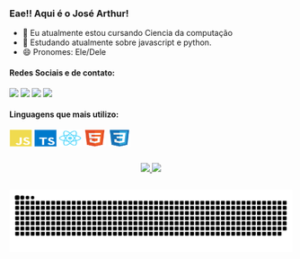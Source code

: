 ### Eae!! Aqui é o José Arthur!

- 🌱 Eu atualmente estou cursando Ciencia da computação
- 📗 Estudando atualmente sobre javascript e python.
- 😄 Pronomes: Ele/Dele

<div>
 <h4>Redes Sociais e de contato:</h4>
 <a href="https://twitter.com/joseArthurAntu1" target="_blank"><img src="https://img.shields.io/badge/Twitter-1DA1F2?style=for-the-badge&logo=twitter&logoColor=white" target="_blank"></a> 
  <a href="https://www.instagram.com/jose_arthur_ap/" target="_blank"><img src="https://img.shields.io/badge/-Instagram-%23E4405F?style=for-the-badge&logo=instagram&logoColor=white" target="_blank"></a>
  <a href = "mailto:josearthurantunespereira@gmail.com"><img src="https://img.shields.io/badge/-Gmail-%23333?style=for-the-badge&logo=gmail&logoColor=white" target="_blank"></a>
  <a href="https://www.linkedin.com/in/josé-arthur-antunes-pereira-267a3a181/" target="_blank"><img src="https://img.shields.io/badge/-LinkedIn-%230077B5?style=for-the-badge&logo=linkedin&logoColor=white" target="_blank"></a>  
</div>

<div style="display: inline_block">
  <h4>Linguagens que mais utilizo:</h4>
  <img align="center" alt="Art-Js" height="30" width="40" src="https://raw.githubusercontent.com/devicons/devicon/master/icons/javascript/javascript-plain.svg">
  <img align="center" alt="Art-Ts" height="30" width="40" src="https://raw.githubusercontent.com/devicons/devicon/master/icons/typescript/typescript-plain.svg">
  <img align="center" alt="Art-React" height="30" width="40" src="https://raw.githubusercontent.com/devicons/devicon/master/icons/react/react-original.svg">
  <img align="center" alt="Art-HTML" height="30" width="40" src="https://raw.githubusercontent.com/devicons/devicon/master/icons/html5/html5-original.svg">
  <img align="center" alt="Art-CSS" height="30" width="40" src="https://raw.githubusercontent.com/devicons/devicon/master/icons/css3/css3-original.svg">
</div>

##
 
 <div align="center">
  <a href="https://github.com/Arthurap52">
  <img height="180em" src="https://github-readme-stats.vercel.app/api?username=Arthurap52&show_icons=true&theme=merko&include_all_commits=true&count_private=true"/>
  <img height="180em" src="https://github-readme-stats.vercel.app/api/top-langs/?username=Arthurap52&layout=compact&langs_count=7&theme=merko"/>
</div>
  
  ##
  
  <div>
    
  ![Snake animation](https://github.com/Arthurap52/Arthurap52/blob/output/github-contribution-grid-snake.svg)
   
  </div>
 
  
